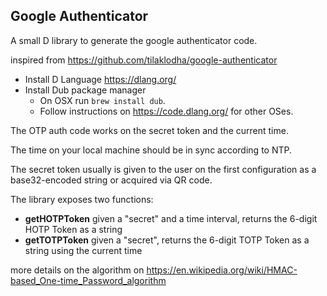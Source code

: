 ## Google Authenticator
A small D library to generate the google authenticator code.

inspired from https://github.com/tilaklodha/google-authenticator 

- Install D Language https://dlang.org/ 
- Install Dub package manager 
    - On OSX run `brew install dub`.
    - Follow instructions on https://code.dlang.org/ for other OSes.


The OTP auth code works on the secret token and the current time. 

The time on your local machine should be in sync according to NTP.

The secret token usually is given to the user on the first configuration as a base32-encoded string or acquired via QR code.

The library exposes two functions:

- **getHOTPToken**
   given a "secret" and a time interval, returns the 6-digit HOTP Token as a string
- **getTOTPToken**
   given a "secret", returns the 6-digit TOTP Token as a string using the current time

more details on the algorithm on https://en.wikipedia.org/wiki/HMAC-based_One-time_Password_algorithm



